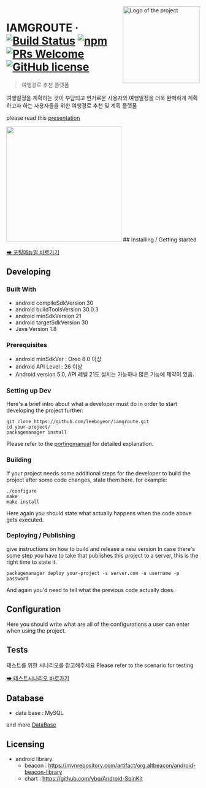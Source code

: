 <img src="client/Groute/app/src/main/res/drawable/logo2.png" alt="Logo of the project" align="right" width="200">

# IAMGROUTE &middot; [![Build Status](https://img.shields.io/travis/npm/npm/latest.svg?style=flat-square)](https://travis-ci.org/npm/npm) [![npm](https://img.shields.io/npm/v/npm.svg?style=flat-square)](https://www.npmjs.com/package/npm) [![PRs Welcome](https://img.shields.io/badge/PRs-welcome-brightgreen.svg?style=flat-square)](http://makeapullrequest.com) [![GitHub license](https://img.shields.io/badge/license-MIT-blue.svg?style=flat-square)](https://github.com/your/your-project/blob/master/LICENSE)
> 여행경로 추천 플랫폼

여행일정을 계획하는 것이 부담되고 번거로운 사용자와 여행일정을 더욱 완벽하게 계획하고자 하는 사용자들을 위한 여행경로 추천 및 계획 플랫폼


please read this [presentation](https://github.com/leeboyeon/iamgroute/blob/10c034e923835d983a7106f9ffa8d1caae5652c5/document/%EC%B5%9C%EC%A2%85_%EA%B5%AC%EB%AF%B8_1%EB%B0%98_D109_%EB%B0%9C%ED%91%9C%EC%9E%90%EB%A3%8C.pptx) 

<img src="exec/scenario_image/main_1.jpg" width="300">
## Installing / Getting started

[➡ 포팅메뉴얼 바로가기](https://github.com/leeboyeon/iamgroute/blob/79ec5c5fef404fbff48d05d5721eb32c61bcc9bb/exec/%ED%8F%AC%ED%8C%85%20%EB%A7%A4%EB%89%B4%EC%96%BC.md)

## Developing

### Built With
- android compileSdkVersion 30
- android buildToolsVersion 30.0.3
- android minSdkVersion 21
- android targetSdkVersion 30
- Java Version 1.8


### Prerequisites
- android minSdkVer : Oreo 8.0 이상
- android API Level : 26 이상
- Android version 5.0, API 레벨 21도 설치는 가능하나 많은 기능에 제약이 있음.


### Setting up Dev

Here's a brief intro about what a developer must do in order to start developing
the project further:

```shell
git clone https://github.com/leeboyeon/iamgroute.git
cd your-project/
packagemanager install
```
Please refer to the [portingmanual](https://github.com/leeboyeon/iamgroute/blob/79ec5c5fef404fbff48d05d5721eb32c61bcc9bb/exec/%ED%8F%AC%ED%8C%85%20%EB%A7%A4%EB%89%B4%EC%96%BC.md) for detailed explanation.
### Building

If your project needs some additional steps for the developer to build the
project after some code changes, state them here. for example:

```shell
./configure
make
make install
```

Here again you should state what actually happens when the code above gets
executed.

### Deploying / Publishing
give instructions on how to build and release a new version
In case there's some step you have to take that publishes this project to a
server, this is the right time to state it.

```shell
packagemanager deploy your-project -s server.com -u username -p password
```

And again you'd need to tell what the previous code actually does.

## Configuration

Here you should write what are all of the configurations a user can enter when using the project.

## Tests

테스트를 위한 시나리오를 참고해주세요
Please refer to the scenario for testing

[➡ 테스트시나리오 바로가기](https://github.com/leeboyeon/iamgroute/blob/c659993bfa96e365a0f8bce253b6945fb76e1520/exec/scenario.md)

## Database

- data base : MySQL

and more [DataBase](https://github.com/leeboyeon/iamgroute/blob/c659993bfa96e365a0f8bce253b6945fb76e1520/database)

## Licensing
- android library
  - beacon : https://mvnrepository.com/artifact/org.altbeacon/android-beacon-library
  - chart : https://github.com/ybq/Android-SpinKit

